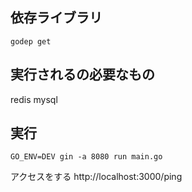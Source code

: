 
## 依存ライブラリ
```
godep get
```

## 実行されるの必要なもの
redis
mysql

## 実行
```
GO_ENV=DEV gin -a 8080 run main.go
```

アクセスをする
http://localhost:3000/ping
